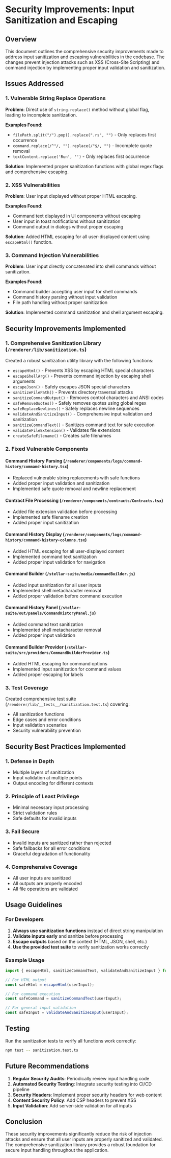 # Security Improvements: Input Sanitization and Escaping

## Overview

This document outlines the comprehensive security improvements made to address input sanitization and escaping vulnerabilities in the codebase. The changes prevent injection attacks such as XSS (Cross-Site Scripting) and command injection by implementing proper input validation and sanitization.

## Issues Addressed

### 1. Vulnerable String Replace Operations

**Problem**: Direct use of `string.replace()` method without global flag, leading to incomplete sanitization.

**Examples Found**:
- `filePath.split("/").pop().replace(".rs", "")` - Only replaces first occurrence
- `command.replace(/^"/, "").replace(/"$/, "")` - Incomplete quote removal
- `textContent.replace('Run', '')` - Only replaces first occurrence

**Solution**: Implemented proper sanitization functions with global regex flags and comprehensive escaping.

### 2. XSS Vulnerabilities

**Problem**: User input displayed without proper HTML escaping.

**Examples Found**:
- Command text displayed in UI components without escaping
- User input in toast notifications without sanitization
- Command output in dialogs without proper escaping

**Solution**: Added HTML escaping for all user-displayed content using `escapeHtml()` function.

### 3. Command Injection Vulnerabilities

**Problem**: User input directly concatenated into shell commands without sanitization.

**Examples Found**:
- Command builder accepting user input for shell commands
- Command history parsing without input validation
- File path handling without proper sanitization

**Solution**: Implemented command sanitization and shell argument escaping.

## Security Improvements Implemented

### 1. Comprehensive Sanitization Library (`/renderer/lib/sanitization.ts`)

Created a robust sanitization utility library with the following functions:

- `escapeHtml()` - Prevents XSS by escaping HTML special characters
- `escapeShellArg()` - Prevents command injection by escaping shell arguments
- `escapeJson()` - Safely escapes JSON special characters
- `sanitizeFilePath()` - Prevents directory traversal attacks
- `sanitizeCommandOutput()` - Removes control characters and ANSI codes
- `safeRemoveQuotes()` - Safely removes quotes using global regex
- `safeReplaceNewlines()` - Safely replaces newline sequences
- `validateAndSanitizeInput()` - Comprehensive input validation and sanitization
- `sanitizeCommandText()` - Sanitizes command text for safe execution
- `validateFileExtension()` - Validates file extensions
- `createSafeFilename()` - Creates safe filenames

### 2. Fixed Vulnerable Components

#### Command History Parsing (`/renderer/components/logs/command-history/command-history.tsx`)
- Replaced vulnerable string replacements with safe functions
- Added proper input validation and sanitization
- Implemented safe quote removal and newline replacement

#### Contract File Processing (`/renderer/components/contracts/Contracts.tsx`)
- Added file extension validation before processing
- Implemented safe filename creation
- Added proper input sanitization

#### Command History Display (`/renderer/components/logs/command-history/command-history-columns.tsx`)
- Added HTML escaping for all user-displayed content
- Implemented command text sanitization
- Added proper input validation for navigation

#### Command Builder (`/stellar-suite/media/commandBuilder.js`)
- Added input sanitization for all user inputs
- Implemented shell metacharacter removal
- Added proper validation before command execution

#### Command History Panel (`/stellar-suite/out/panels/CommandHistoryPanel.js`)
- Added command text sanitization
- Implemented shell metacharacter removal
- Added proper input validation

#### Command Builder Provider (`/stellar-suite/src/providers/CommandBuilderProvider.ts`)
- Added HTML escaping for command options
- Implemented input sanitization for command values
- Added proper escaping for labels

### 3. Test Coverage

Created comprehensive test suite (`/renderer/lib/__tests__/sanitization.test.ts`) covering:
- All sanitization functions
- Edge cases and error conditions
- Input validation scenarios
- Security vulnerability prevention

## Security Best Practices Implemented

### 1. Defense in Depth
- Multiple layers of sanitization
- Input validation at multiple points
- Output encoding for different contexts

### 2. Principle of Least Privilege
- Minimal necessary input processing
- Strict validation rules
- Safe defaults for invalid inputs

### 3. Fail Secure
- Invalid inputs are sanitized rather than rejected
- Safe fallbacks for all error conditions
- Graceful degradation of functionality

### 4. Comprehensive Coverage
- All user inputs are sanitized
- All outputs are properly encoded
- All file operations are validated

## Usage Guidelines

### For Developers

1. **Always use sanitization functions** instead of direct string manipulation
2. **Validate inputs early** and sanitize before processing
3. **Escape outputs** based on the context (HTML, JSON, shell, etc.)
4. **Use the provided test suite** to verify sanitization works correctly

### Example Usage

```typescript
import { escapeHtml, sanitizeCommandText, validateAndSanitizeInput } from 'lib/sanitization';

// For HTML output
const safeHtml = escapeHtml(userInput);

// For command execution
const safeCommand = sanitizeCommandText(userInput);

// For general input validation
const safeInput = validateAndSanitizeInput(userInput);
```

## Testing

Run the sanitization tests to verify all functions work correctly:

```bash
npm test -- sanitization.test.ts
```

## Future Recommendations

1. **Regular Security Audits**: Periodically review input handling code
2. **Automated Security Testing**: Integrate security testing into CI/CD pipeline
3. **Security Headers**: Implement proper security headers for web content
4. **Content Security Policy**: Add CSP headers to prevent XSS
5. **Input Validation**: Add server-side validation for all inputs

## Conclusion

These security improvements significantly reduce the risk of injection attacks and ensure that all user inputs are properly sanitized and validated. The comprehensive sanitization library provides a robust foundation for secure input handling throughout the application.